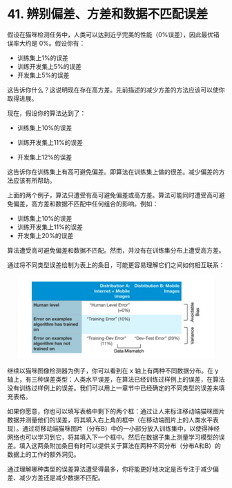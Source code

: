 # 41. 辨别偏差、方差和数据不匹配误差
假设在猫咪检测任务中，人类可以达到近乎完美的性能（0%误差），因此最优错误率大约是 0%。假设你有：

- 训练集上1%的误差
- 训练开发集上5%的误差
- 开发集上5%的误差

这告诉你什么？这说明现在存在高方差。先前描述的减少方差的方法应该可以使你取得进展。

现在，假设你的算法达到了：

- 训练集上10%的误差

- 训练开发集上11%的误差

- 开发集上12%的误差

这告诉你在训练集上有高可避免偏差。即算法在训练集上做的很差。减少偏差的方法应该有所帮助。

上面的两个例子，算法只遭受有高可避免偏差或高方差。算法可能同时遭受高可避免偏差，高方差和数据不匹配中任何组合的影响。例如：

- 训练集上10%的误差
- 训练开发集上11%的误差
- 开发集上20%的误差

算法遭受高可避免偏差和数据不匹配。然而，并没有在训练集分布上遭受高方差。

通过将不同类型误差绘制为表上的条目，可能更容易理解它们之间如何相互联系：

<p align="center">
    <img src="figs/errors.jpg" height="90%" width="90%">
</p>

继续以猫咪图像检测器为例子，你可以看到在 x 轴上有两种不同数据分布。在 y 轴上，有三种误差类型：人类水平误差，在算法已经训练过样例上的误差，在算法没有训练过样例上的误差。我们可以用上一章节中已经确定的不同类型的误差来填充表格。

如果你愿意，你也可以填写表格中剩下的两个框：通过让人来标注移动端猫咪图片数据并测量他们的误差，将其填入右上角的框中（在移动端图片上的人类水平表现）。通过将移动端猫咪图片（分布B）中的一小部分放入训练集中，以使得神经网络也可以学习到它，将其填入下一个框中。然后在数据子集上测量学习模型的误差。填入这两条附加条目有时可以提供关于算法在两种不同分布（分布A和B）的数据上的工作的额外洞见。

通过理解哪种类型的误差算法遭受得最多，你将能更好地决定是否专注于减少偏差、减少方差还是减少数据不匹配。
